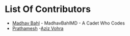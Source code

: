 # List Of Contributors

- [Madhav Bahl](https://github.com/MadhavBahlMD) - MadhavBahlMD - A Cadet Who Codes
- [Prathamesh](https://github.com/Prathamesh99)
-[Aziz Vohra](https://github.com/Aziz-Vohra)
